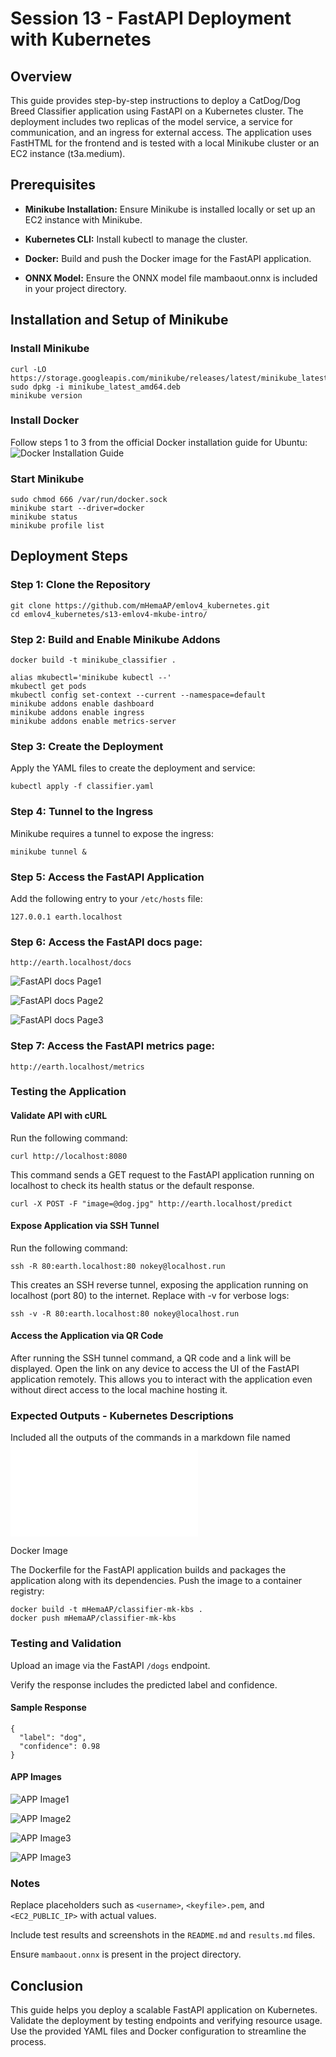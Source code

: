 # Session 13 - FastAPI Deployment with Kubernetes

## Overview

This guide provides step-by-step instructions to deploy a CatDog/Dog Breed Classifier application using FastAPI on a Kubernetes cluster. The deployment includes two replicas of the model service, a service for communication, and an ingress for external access. The application uses FastHTML for the frontend and is tested with a local Minikube cluster or an EC2 instance (t3a.medium).

## Prerequisites

- **Minikube Installation:** Ensure Minikube is installed locally or set up an EC2 instance with Minikube.

- **Kubernetes CLI:** Install kubectl to manage the cluster.

- **Docker:** Build and push the Docker image for the FastAPI application.

- **ONNX Model:** Ensure the ONNX model file mambaout.onnx is included in your project directory.

## Installation and Setup of Minikube

### Install Minikube


```
curl -LO https://storage.googleapis.com/minikube/releases/latest/minikube_latest_amd64.deb
sudo dpkg -i minikube_latest_amd64.deb
minikube version
```

### Install Docker

Follow steps 1 to 3 from the official Docker installation guide for Ubuntu:  ![Docker Installation Guide](https://docs.docker.com/engine/install/ubuntu/) 

### Start Minikube

```
sudo chmod 666 /var/run/docker.sock
minikube start --driver=docker
minikube status
minikube profile list
```

## Deployment Steps

### Step 1: Clone the Repository

```
git clone https://github.com/mHemaAP/emlov4_kubernetes.git
cd emlov4_kubernetes/s13-emlov4-mkube-intro/
```

### Step 2: Build and Enable Minikube Addons


```
docker build -t minikube_classifier .

alias mkubectl='minikube kubectl --'
mkubectl get pods
mkubectl config set-context --current --namespace=default
minikube addons enable dashboard
minikube addons enable ingress
minikube addons enable metrics-server

```

### Step 3: Create the Deployment

Apply the YAML files to create the deployment and service:


```
kubectl apply -f classifier.yaml
```

### Step 4: Tunnel to the Ingress

Minikube requires a tunnel to expose the ingress:

```
minikube tunnel &
```

### Step 5: Access the FastAPI Application

Add the following entry to your `/etc/hosts` file:

```
127.0.0.1 earth.localhost
```

### Step 6: Access the FastAPI docs page:

```
http://earth.localhost/docs
```

![FastAPI docs Page1](assets/Capture_docs_1.JPG)

![FastAPI docs Page2](assets/Capture_docs_2.JPG)

![FastAPI docs Page3](assets/Capture_docs_6.JPG)

### Step 7: Access the FastAPI metrics page:

```
http://earth.localhost/metrics
```

### Testing the Application

#### Validate API with cURL

Run the following command:


```
curl http://localhost:8080
```
This command sends a GET request to the FastAPI application running on localhost to check its health status or the default response.

```
curl -X POST -F "image=@dog.jpg" http://earth.localhost/predict
```

#### Expose Application via SSH Tunnel

Run the following command:


```
ssh -R 80:earth.localhost:80 nokey@localhost.run
```

This creates an SSH reverse tunnel, exposing the application running on localhost (port 80) to the internet. Replace with -v for verbose logs:


```
ssh -v -R 80:earth.localhost:80 nokey@localhost.run
```

#### Access the Application via QR Code

After running the SSH tunnel command, a QR code and a link will be displayed. Open the link on any device to access the UI of the FastAPI application remotely. This allows you to interact with the application even without direct access to the local machine hosting it.

### Expected Outputs - Kubernetes Descriptions

Included all the outputs of the commands in a markdown file named ![Deployment Results](results.md)


Docker Image

The Dockerfile for the FastAPI application builds and packages the application along with its dependencies. Push the image to a container registry:


```
docker build -t mHemaAP/classifier-mk-kbs .
docker push mHemaAP/classifier-mk-kbs
```

### Testing and Validation

Upload an image via the FastAPI `/dogs` endpoint.

Verify the response includes the predicted label and confidence.

#### Sample Response

```
{
  "label": "dog",
  "confidence": 0.98
}
```

#### APP Images

![APP Image1](assets/Capture_app_img3.JPG)

![APP Image2](assets/Capture_app_img5.JPG)

![APP Image3](assets/Capture_app_img7.JPG)

![APP Image3](assets/Capture_app_img8.JPG)

### Notes

Replace placeholders such as `<username>`, `<keyfile>.pem`, and `<EC2_PUBLIC_IP>` with actual values.

Include test results and screenshots in the `README.md` and `results.md` files.

Ensure `mambaout.onnx` is present in the project directory.

## Conclusion

This guide helps you deploy a scalable FastAPI application on Kubernetes. Validate the deployment by testing endpoints and verifying resource usage. Use the provided YAML files and Docker configuration to streamline the process.
